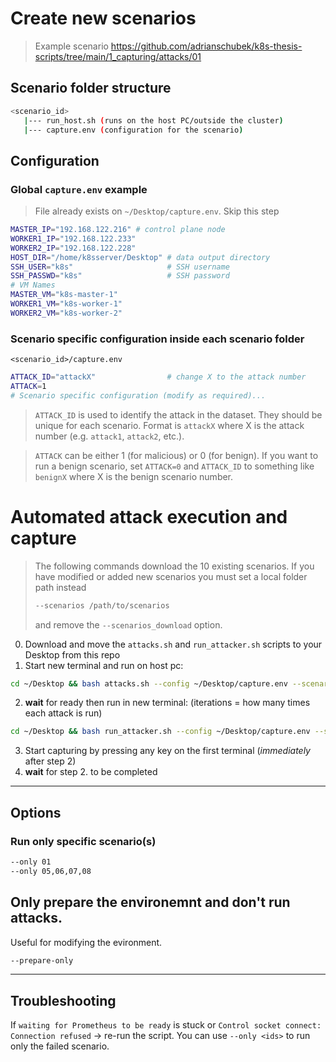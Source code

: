 <!-- ## Guide

1. Setup the [Kubernetes cluster](https://k8s.adriansoftware.de/)

2. Install the setup of each scenario on the Kubernetes cluster first. See `<scenario>/README.md`.

3. Shutdown all VMs and create a new snapshot in virt-manager. Use version numbers e.g. `v2` for the snapshots.

4. [Capture](#automated-attack-execution-and-capture) the data. -->

# Create new scenarios
> Example scenario https://github.com/adrianschubek/k8s-thesis-scripts/tree/main/1_capturing/attacks/01

## Scenario folder structure

```bash
<scenario_id>
   |--- run_host.sh (runs on the host PC/outside the cluster)
   |--- capture.env (configuration for the scenario)
```

## Configuration

### Global `capture.env` example
> File already exists on `~/Desktop/capture.env`. Skip this step

```bash
MASTER_IP="192.168.122.216" # control plane node
WORKER1_IP="192.168.122.233"
WORKER2_IP="192.168.122.228"
HOST_DIR="/home/k8sserver/Desktop" # data output directory
SSH_USER="k8s"                     # SSH username
SSH_PASSWD="k8s"                   # SSH password
# VM Names
MASTER_VM="k8s-master-1"
WORKER1_VM="k8s-worker-1"
WORKER2_VM="k8s-worker-2"
```

### Scenario specific configuration inside each scenario folder

<!-- **Note: Check each scenario `capture.env` and modify it as requried by the scenario `readme.md`.** -->

`<scenario_id>/capture.env`

```bash
ATTACK_ID="attackX"                # change X to the attack number
ATTACK=1
# Scenario specific configuration (modify as required)...
```

> `ATTACK_ID` is used to identify the attack in the dataset. They should be unique for each scenario. Format is `attackX` where X is the attack number (e.g. `attack1`, `attack2`, etc.).

> `ATTACK` can be either 1 (for malicious) or 0 (for benign). If you want to run a benign scenario, set `ATTACK=0` and `ATTACK_ID` to something like `benignX` where X is the benign scenario number.

# Automated attack execution and capture

> The following commands download the 10 existing scenarios. If you have modified or added new scenarios you must set a local folder path instead 
>```bash 
>--scenarios /path/to/scenarios
>```
> and remove the `--scenarios_download` option.

<!-- > If you dont want to execute the scripts from the server, you can just download them from this repo and replace the <(curl..)> part with `bash run_attacker.sh`... -->

0. Download and move the `attacks.sh` and `run_attacker.sh` scripts to your Desktop from this repo
1. Start new terminal and run on host pc:
```bash
cd ~/Desktop && bash attacks.sh --config ~/Desktop/capture.env --scenarios_download --only 01 --manual
```
2. **wait** for ready then run in new terminal: (iterations = how many times each attack is run)
```bash
cd ~/Desktop && bash run_attacker.sh --config ~/Desktop/capture.env --scenarios_download --iterations 1 --timing timing_1it.txt
```
3. Start capturing by pressing any key on the first terminal (*immediately* after step 2)
4. **wait** for step 2. to be completed



---

## Options

### Run only specific scenario(s)

```bash
--only 01
--only 05,06,07,08
```

## Only prepare the environemnt and don't run attacks.

Useful for modifying the evironment.

```bash
--prepare-only
```

---

## Troubleshooting

If `waiting for Prometheus to be ready` is stuck or `Control socket connect: Connection refused` -> re-run the script. You can use `--only <ids>` to run only the failed scenario.
